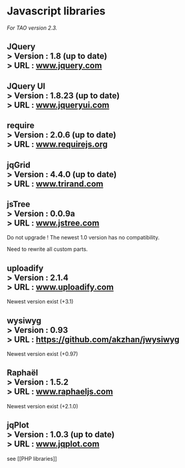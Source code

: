 <!--
parent:
    title: Documentation_for_core_components
author:
    - 'Somsack Sipasseuth'
created_at: '2012-08-22 12:06:06'
updated_at: '2013-02-27 10:56:48'
tags:
    - 'Documentation for core components'
-->

Javascript libraries
====================

*For TAO version 2.3.*

JQuery<br/>
\> **Version** : 1.8 (up to date)<br/>
\> **URL** : www.jquery.com
----------------------------------

JQuery UI<br/>
\> **Version** : 1.8.23 (up to date)<br/>
\> **URL** : www.jqueryui.com
-------------------------------------

require<br/>
\> **Version** : 2.0.6 (up to date)<br/>
\> **URL** : www.requirejs.org
------------------------------------

jqGrid<br/>
\> **Version** : 4.4.0 (up to date)<br/>
\> **URL** : www.trirand.com
------------------------------------

jsTree<br/>
\> **Version** : 0.0.9a<br/>
\> **URL** : www.jstree.com
---------------------------

Do not upgrade ! The newest 1.0 version has no compatibility.<br/>

Need to rewrite all custom parts.

uploadify<br/>
\> **Version** : 2.1.4<br/>
\> **URL** : www.uploadify.com
------------------------------

Newest version exist (+3.1)

wysiwyg<br/>
\> **Version** : 0.93<br/>
\> **URL** : https://github.com/akzhan/jwysiwyg
-----------------------------------------------

Newest version exist (+0.97)

Raphaël<br/>
\> **Version** : 1.5.2<br/>
\> **URL** : www.raphaeljs.com
------------------------------

Newest version exist (+2.1.0)

jqPlot<br/>
\> **Version** : 1.0.3 (up to date)<br/>
\> **URL** : www.jqplot.com
------------------------------------

see [[PHP libraries]]

